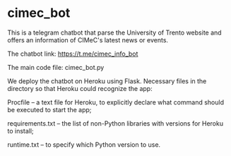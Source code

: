 # cimec_bot
This is a telegram chatbot that parse the University of Trento website and offers an information of CIMeC's latest news or events. 

The chatbot link: https://t.me/cimec_info_bot

The main code file: cimec_bot.py

We deploy the chatbot on Heroku using Flask.
Necessary files in the directory so that Heroku could recognize the app:

Procfile – a text file for Heroku, to explicitly declare what command should be executed to start the app;

requirements.txt – the list of non-Python libraries with versions for Heroku to install;

runtime.txt – to specify which Python version to use.

